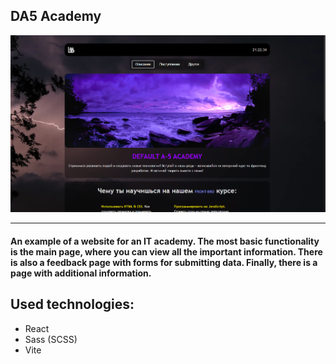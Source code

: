 ## DA5 Academy
![Home](https://github.com/kreyksan/DA5-Academy/blob/main/other/homeDA5A.png)


<hr />

#### An example of a website for an IT academy. The most basic functionality is the main page, where you can view all the important information. There is also a feedback page with forms for submitting data. Finally, there is a page with additional information.

## Used technologies:
- React
- Sass (SCSS)
- Vite
